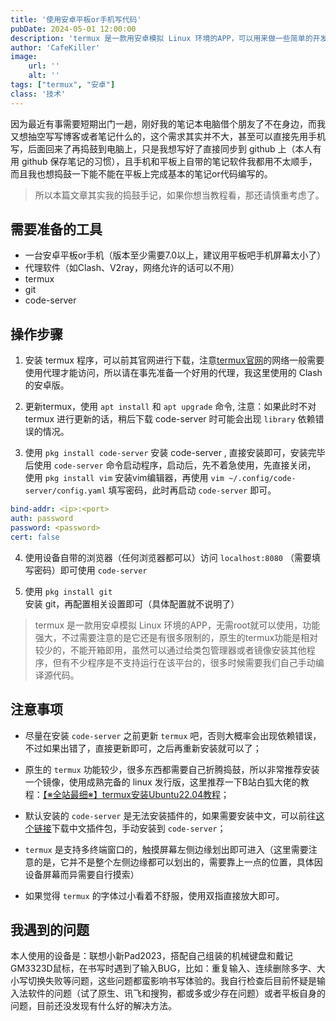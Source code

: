 ```yaml
---
title: '使用安卓平板or手机写代码'
pubDate: 2024-05-01 12:00:00
description: 'termux 是一款用安卓模拟 Linux 环境的APP，可以用来做一些简单的开发和练习，这次我就打算用它来搞一下移动端Vscode写代码'
author: 'CafeKiller'
image:
    url: ''
    alt: ''
tags: ["termux", "安卓"]
class: '技术'
---
```


因为最近有事需要短期出门一趟，刚好我的笔记本电脑借个朋友了不在身边，而我又想抽空写写博客或者笔记什么的，这个需求其实并不大，甚至可以直接先用手机写，后面回来了再捣鼓到电脑上，只是我想写好了直接同步到 github 上（本人有用 github 保存笔记的习惯），且手机和平板上自带的笔记软件我都用不太顺手，而且我也想捣鼓一下能不能在平板上完成基本的笔记or代码编写的。

> 所以本篇文章其实我的捣鼓手记，如果你想当教程看，那还请慎重考虑了。

## 需要准备的工具

- 一台安卓平板or手机（版本至少需要7.0以上，建议用平板吧手机屏幕太小了）
- 代理软件（如Clash、V2ray，网络允许的话可以不用）
- termux
- git 
- code-server

## 操作步骤

1. 安装 termux 程序，可以前其官网进行下载，注意[termux官网](https://f-droid.org/en/packages/com.termux/)的网络一般需要使用代理才能访问，所以请在事先准备一个好用的代理，我这里使用的 Clash 的安卓版。  

2. 更新termux，使用 `apt install` 和 `apt upgrade` 命令, 注意：如果此时不对 termux 进行更新的话，稍后下载 code-server 时可能会出现 `library` 依赖错误的情况。

3. 使用 `pkg install code-server` 安装 code-server , 直接安装即可，安装完毕后使用 `code-server` 命令启动程序，启动后，先不着急使用，先直接关闭，
使用 `pkg install vim` 安装vim编辑器，再使用 `vim ~/.config/code-server/config.yaml` 填写密码，此时再启动 `code-server` 即可。
```yaml
bind-addr: <ip>:<port>
auth: password
password: <password>
cert: false
```

4. 使用设备自带的浏览器（任何浏览器都可以）访问 `localhost:8080` （需要填写密码）即可使用 `code-server`

5. 使用 `pkg install git` 安装 git，再配置相关设置即可（具体配置就不说明了）

> termux 是一款用安卓模拟 Linux 环境的APP，无需root就可以使用，功能强大，不过需要注意的是它还是有很多限制的，原生的termux功能是相对较少的，不能开箱即用，虽然可以通过给类包管理器或者镜像安装其他程序，但有不少程序是不支持运行在该平台的，很多时候需要我们自己手动编译源代码。

## 注意事项

- 尽量在安装 `code-server` 之前更新 `termux` 吧，否则大概率会出现依赖错误，不过如果出错了，直接更新即可，之后再重新安装就可以了；

- 原生的 `termux` 功能较少，很多东西都需要自己折腾捣鼓，所以非常推荐安装一个镜像，使用成熟完备的 linux 发行版，这里推荐一下B站白狐大佬的教程：[【※全站最细※】termux安装Ubuntu22.04教程](https://www.bilibili.com/read/cv20896519/)；

- 默认安装的 `code-server` 是无法安装插件的，如果需要安装中文，可以前往[这个链接](https://open-vsx.org/extension/MS-CEINTL/vscode-language-pack-zh-hans)下载中文插件包，手动安装到 `code-server`；

- `termux` 是支持多终端窗口的，触摸屏幕左侧边缘划出即可进入（这里需要注意的是，它并不是整个左侧边缘都可以划出的，需要靠上一点的位置，具体因设备屏幕而异需要自行摸索）

- 如果觉得 `termux` 的字体过小看着不舒服，使用双指直接放大即可。

## 我遇到的问题

本人使用的设备是：联想小新Pad2023，搭配自己组装的机械键盘和戴记GM3323D鼠标，在书写时遇到了输入BUG，比如：重复输入、连续删除多字、大小写切换失败等问题，这些问题都蛮影响书写体验的。我自行检查后目前怀疑是输入法软件的问题（试了原生、讯飞和搜狗，都或多或少存在问题）或者平板自身的问题，目前还没发现有什么好的解决方法。
